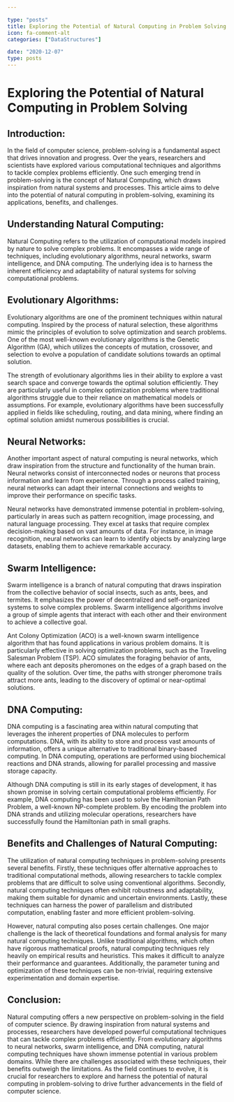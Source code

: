 ```yaml
---

type: "posts"
title: Exploring the Potential of Natural Computing in Problem Solving
icon: fa-comment-alt
categories: ["DataStructures"]

date: "2020-12-07"
type: posts
---
```





# Exploring the Potential of Natural Computing in Problem Solving

## Introduction:

In the field of computer science, problem-solving is a fundamental aspect that drives innovation and progress. Over the years, researchers and scientists have explored various computational techniques and algorithms to tackle complex problems efficiently. One such emerging trend in problem-solving is the concept of Natural Computing, which draws inspiration from natural systems and processes. This article aims to delve into the potential of natural computing in problem-solving, examining its applications, benefits, and challenges.

## Understanding Natural Computing:

Natural Computing refers to the utilization of computational models inspired by nature to solve complex problems. It encompasses a wide range of techniques, including evolutionary algorithms, neural networks, swarm intelligence, and DNA computing. The underlying idea is to harness the inherent efficiency and adaptability of natural systems for solving computational problems.

## Evolutionary Algorithms:

Evolutionary algorithms are one of the prominent techniques within natural computing. Inspired by the process of natural selection, these algorithms mimic the principles of evolution to solve optimization and search problems. One of the most well-known evolutionary algorithms is the Genetic Algorithm (GA), which utilizes the concepts of mutation, crossover, and selection to evolve a population of candidate solutions towards an optimal solution.

The strength of evolutionary algorithms lies in their ability to explore a vast search space and converge towards the optimal solution efficiently. They are particularly useful in complex optimization problems where traditional algorithms struggle due to their reliance on mathematical models or assumptions. For example, evolutionary algorithms have been successfully applied in fields like scheduling, routing, and data mining, where finding an optimal solution amidst numerous possibilities is crucial.

## Neural Networks:

Another important aspect of natural computing is neural networks, which draw inspiration from the structure and functionality of the human brain. Neural networks consist of interconnected nodes or neurons that process information and learn from experience. Through a process called training, neural networks can adapt their internal connections and weights to improve their performance on specific tasks.

Neural networks have demonstrated immense potential in problem-solving, particularly in areas such as pattern recognition, image processing, and natural language processing. They excel at tasks that require complex decision-making based on vast amounts of data. For instance, in image recognition, neural networks can learn to identify objects by analyzing large datasets, enabling them to achieve remarkable accuracy.

## Swarm Intelligence:

Swarm intelligence is a branch of natural computing that draws inspiration from the collective behavior of social insects, such as ants, bees, and termites. It emphasizes the power of decentralized and self-organized systems to solve complex problems. Swarm intelligence algorithms involve a group of simple agents that interact with each other and their environment to achieve a collective goal.

Ant Colony Optimization (ACO) is a well-known swarm intelligence algorithm that has found applications in various problem domains. It is particularly effective in solving optimization problems, such as the Traveling Salesman Problem (TSP). ACO simulates the foraging behavior of ants, where each ant deposits pheromones on the edges of a graph based on the quality of the solution. Over time, the paths with stronger pheromone trails attract more ants, leading to the discovery of optimal or near-optimal solutions.

## DNA Computing:

DNA computing is a fascinating area within natural computing that leverages the inherent properties of DNA molecules to perform computations. DNA, with its ability to store and process vast amounts of information, offers a unique alternative to traditional binary-based computing. In DNA computing, operations are performed using biochemical reactions and DNA strands, allowing for parallel processing and massive storage capacity.

Although DNA computing is still in its early stages of development, it has shown promise in solving certain computational problems efficiently. For example, DNA computing has been used to solve the Hamiltonian Path Problem, a well-known NP-complete problem. By encoding the problem into DNA strands and utilizing molecular operations, researchers have successfully found the Hamiltonian path in small graphs.

## Benefits and Challenges of Natural Computing:

The utilization of natural computing techniques in problem-solving presents several benefits. Firstly, these techniques offer alternative approaches to traditional computational methods, allowing researchers to tackle complex problems that are difficult to solve using conventional algorithms. Secondly, natural computing techniques often exhibit robustness and adaptability, making them suitable for dynamic and uncertain environments. Lastly, these techniques can harness the power of parallelism and distributed computation, enabling faster and more efficient problem-solving.

However, natural computing also poses certain challenges. One major challenge is the lack of theoretical foundations and formal analysis for many natural computing techniques. Unlike traditional algorithms, which often have rigorous mathematical proofs, natural computing techniques rely heavily on empirical results and heuristics. This makes it difficult to analyze their performance and guarantees. Additionally, the parameter tuning and optimization of these techniques can be non-trivial, requiring extensive experimentation and domain expertise.

## Conclusion:

Natural computing offers a new perspective on problem-solving in the field of computer science. By drawing inspiration from natural systems and processes, researchers have developed powerful computational techniques that can tackle complex problems efficiently. From evolutionary algorithms to neural networks, swarm intelligence, and DNA computing, natural computing techniques have shown immense potential in various problem domains. While there are challenges associated with these techniques, their benefits outweigh the limitations. As the field continues to evolve, it is crucial for researchers to explore and harness the potential of natural computing in problem-solving to drive further advancements in the field of computer science.